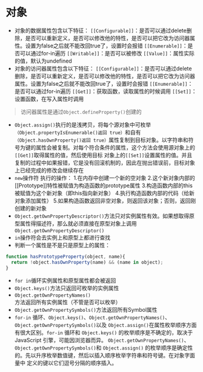 # 对象
+ 对象的数据属性包含以下特征：
`[[Configurable]]`：是否可以通过delete删除，是否可以重新定义，是否可以修改他的特性，是否可以把它改为访问器属性。设置为false之后就不能改回true了，设置时会报错
`[[Enumerable]]`：是否可以通过for-in遍历
`[[Writable]]`：是否可以被修改
`[[Value]]`：属性实际的值，默认为undefined
+ 对象的访问器属性包含以下特征：
`[[Configurable]]`：是否可以通过delete删除，是否可以重新定义，是否可以修改他的特性，是否可以把它改为访问器属性。设置为false之后就不能改回true了，设置时会报错
`[[Enumerable]]`：是否可以通过for-in遍历
`[[Get]]`：获取函数，读取属性的时候调用
`[[Set]]`：设置函数，在写入属性时调用
> 访问器属性是通过`Object.defineProperty()`创建的
+ `Object.assign()`执行的是浅拷贝，将每个源对象中可枚举`（Object.propertyIsEnumerable()返回 true）`和自有`（Object.hasOwnProperty()返回 true）`属性复制到目标对象。以字符串和符号为键的属性会被复制。对每个符合条件的属性，这个方法会使用源对象上的`[[Get]]`取得属性的值，然后使用目标 对象上的`[[Set]]`设置属性的值。并且复制的过程中如果报错，它是没有回滚机制的，因此在抛出错误前，目标对象上已经完成的修改会继续存在
+ `new`操作符 执行的操作：
1.在内存中创建一个新的空对象
2.这个新对象内部的[[Prototype]]特性被赋值为构造函数的prototype属性
3.构造函数内部的this被赋值为这个新对象（即this指向新对象）
4.执行构造函数内部的代码（给新对象添加属性）
5.如果构造函数返回非空对象，则返回该对象；否则，返回刚创建的新对象
+ `Object.getOwnPropertyDescriptor()`方法只对实例属性有效。如果想取得原型属性得描述符，那么就必须直接在原型对象上调用`Object.getOwnPropertyDescriptor()`
+ `in`操作符会去实例上和原型上都进行查找
+ 判断一个属性是不是只是原型上的属性：
```javascript
function hasPrototypeProperty(object, name){
  return !object.hasOwnProperty(name) && (name in object);
}
```
+ `for in`循环实例属性和原型属性都会被返回
+ `Object.keys()`方法只返回可枚举的实例属性
+ `Object.getOwnPropertyNames()`方法返回所有实例属性（不管是否可以枚举）
+ `Object.getOwnPropertySymbols()`方法返回所有Symbol属性
+ `for-in` 循环、`Object.keys()`、`Object.getOwnPropertyNames()`、`Object.getOwnPropertySymbols()`以及 `Object.assign()`在属性枚举顺序方面有很大区别。`for-in` 循环和 `Object.keys()` 的枚举顺序是不确定的，取决于 JavaScript 引擎，可能因浏览器而异。 `Object.getOwnPropertyNames()`、`Object.getOwnPropertySymbols()`和 `Object.assign()` 的枚举顺序是确定性的。先以升序枚举数值键，然后以插入顺序枚举字符串和符号键。在对象字面量中 定义的键以它们逗号分隔的顺序插入。
